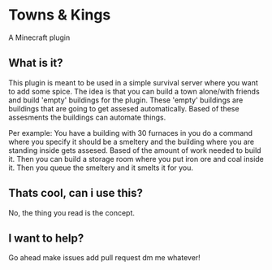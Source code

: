 # Towns & Kings
A Minecraft plugin

## What is it?
This plugin is meant to be used in a simple survival server where you want to add some spice.
The idea is that you can build a town alone/with friends and build 'empty' buildings for the plugin.
These 'empty' buildings are buildings that are going to get assesed automatically.
Based of these assesments the buildings can automate things.

Per example: You have a building with 30 furnaces in you do a command where you specify it should be a smeltery
and the building where you are standing inside gets assesed. Based of the amount of work needed to build it.
Then you can build a storage room where you put iron ore and coal inside it. Then you queue the smeltery and it smelts it for you.

## Thats cool, can i use this?
No, the thing you read is the concept.

## I want to help?
Go ahead make issues add pull request dm me whatever!
